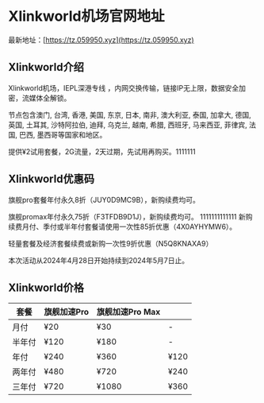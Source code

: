 # Xlinkworld机场官网地址

最新地址：[https://tz.059950.xyz](https://tz.059950.xyz)

## Xlinkworld介绍

Xlinkworld机场，IEPL深港专线 ，内网交换传输，链接IP无上限，数据安全加密，流媒体全解锁。

节点包含澳门, 台湾, 香港, 美国, 东京, 日本, 南非, 澳大利亚, 泰国, 加拿大, 德国, 英国, 土耳其, 沙特阿拉伯, 迪拜, 乌克兰, 越南, 希腊, 西班牙, 马来西亚, 菲律宾, 法国, 巴西, 墨西哥等国家和地区。

提供¥2试用套餐，2G流量，2天过期，先试用再购买。1111111

## Xlinkworld优惠码

旗舰pro套餐年付永久8折（JUY0D9MC9B），新购续费均可。

旗舰promax年付永久75折（F3TFDB9D1J），新购续费均可。
1111111111111
新购续费月付、季付或半年付套餐请使用一次性85折优惠（4X0AYHYMW6）。

轻量套餐及经济套餐续费或新购一次性9折优惠（N5Q8KNAXA9）

本次活动从2024年4月28日开始持续到2024年5月7日止。

## Xlinkworld价格

|套餐|旗舰加速Pro|旗舰加速Pro Max||
|----|----|----|----|
|月付|¥20|¥30|-|
|半年付|¥120|¥180|-|
|年付|¥240|¥360|¥120|
|两年付|¥480|¥720|¥240|
|三年付|¥720|¥1080|¥360|

